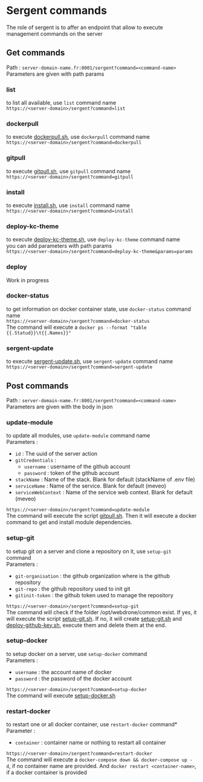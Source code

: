 # Sergent commands
The role of sergent is to affer an endpoint that allow to execute management commands on the server

## Get commands
Path : `server-domain-name.fr:8001/sergent?command=<command-name>`  
Parameters are given with path params

### list

to list all available, use `list` command name  
`https://<server-domain>/sergent?command=list`

### dockerpull

to execute [dockerpull.sh](https://github.com/webdrone-infra/infra-common/blob/main/dockerpull.sh), use `dockerpull` command name  
`https://<server-domain>/sergent?command=dockerpull`

### gitpull

to execute [gitpull.sh](https://github.com/webdrone-infra/infra-common/blob/main/gitpull.sh), use `gitpull` command name  
`https://<server-domain>/sergent?command=gitpull`

### install

to execute [install.sh](https://github.com/webdrone-infra/infra-common/blob/main/install.sh), use `install` command name  
`https://<server-domain>/sergent?command=install`

### deploy-kc-theme

to execute [deploy-kc-theme.sh](https://github.com/webdrone-infra/infra-common/blob/main/deploy-kc-theme.sh), use `deploy-kc-theme` command name  
you can add parameters with path params  
`https://<server-domain>/sergent?command=deploy-kc-theme&params=params`

### deploy

Work in progress

### docker-status

to get information on docker container state, use `docker-status` command name  
`https://<server-domain>/sergent?command=docker-status`  
The command will execute a `docker ps --format "table {{.Statud}}\t{{.Names}}"`

### sergent-update

to execute [sergent-update.sh](pushOnInfra), use `sergent-update` command name  
`https://<server-domain>/sergent?command=sergent-update`  

## Post commands
Path : `server-domain-name.fr:8001/sergent?command=<command-name>`  
Parameters are given with the body in json

### update-module

to update all modules, use `update-module` command name  
Parameters :
- `id` : The uuid of the server action
- `gitCredentials` :
    - `username` : username of the github account
    - `password` : token of the github account
- `stackName` : Name of the stack. Blank for default (stackName of .env file)
- `serviceName` : Name of the service. Blank for default (meveo)
- `serviceWebContext` : Name of the service web context. Blank for default (meveo)  

`https://<server-domain>/sergent?command=update-module`  
The command will execute the script [gitpull.sh](https://github.com/webdrone-infra/infra-common/blob/main/gitpull.sh). Then it will execute a docker command to get and install module dependencies.

### setup-git

to setup git on a server and clone a repository on it, use `setup-git` command  
Parameters :
- `git-organisation` : the github organization where is the github repository
- `git-repo` : the github repository used to init git
- `gitinit-token` : the github token used to manage the repository  

`https://<server-domain>/sergent?command=setup-git`  
The command will check if the folder /opt/webdrone/common exist. If yes, it will execute the script [setup-git.sh](https://github.com/webdrone-infra/infra-common/blob/main/setup-git.sh). If no, it will create [setup-git.sh](https://github.com/webdrone-infra/infra-common/blob/main/setup-git.sh) and [deploy-github-key.sh](https://github.com/webdrone-infra/infra-common/blob/main/deploy-github-key.sh), execute them and delete them at the end.

### setup-docker

to setup docker on a server, use `setup-docker` command  
Parameters :
- `username` : the account name of docker
- `password` : the password of the docker account  

`https://<server-domain>/sergent?command=setup-docker`  
The command will execute [setup-docker.sh](https://github.com/webdrone-infra/infra-common/blob/main/setup-docker.sh)

### restart-docker

to restart one or all docker container, use `restart-docker` command*
Parameter :
- `container` : container name or nothing to restart all container  

`https://<server-domain>/sergent?command=restart-docker`  
The command will execute a `docker-compose down && docker-compose up -d`, if no container name are provided. And `docker restart <container-name>`, if a docker container is provided